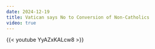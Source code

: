 ```yaml
---
date: 2024-12-19
title: Vatican says No to Conversion of Non-Catholics
video: true
---
```



{{< youtube YyAZxKALcw8 >}}
